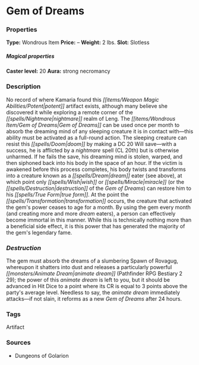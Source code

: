 ﻿---
Title: "Gem of Dreams"
Type: "Wondrous Item"
Price: "–"
Weight: "2 lbs."
Slot: "Slotless"
Caster level: "20"
Aura: "strong necromancy"
Description: |
  "No record of where Kamaria found this potent artifact exists, although many believe she discovered it while exploring a remote corner of the nightmare realm of Leng. The _Gem of Dreams_ can be used once per month to absorb the dreaming mind of any sleeping creature it is in contact with—this ability must be activated as a full-round action. The sleeping creature can resist this doom by making a DC 20 Will save—with a success, he is afflicted by a _nightmare_ spell (CL 20th) but is otherwise unharmed. If he fails the save, his dreaming mind is stolen, warped, and then siphoned back into his body in the space of an hour. If the victim is awakened before this process completes, his body twists and transforms into a creature known as a dream eater (see above), at which point only _wish_ or _miracle_ (or the destruction of the _Gem of Dreams_) can restore him to his true form. At the point the transformation occurs, the creature that activated the gem's power ceases to age for a month. By using the gem every month (and creating more and more dream eaters), a person can effectively become immortal in this manner. While this is technically nothing more than a beneficial side effect, it is this power that has generated the majority of the gem's legendary fame."
Destruction: |
  "The gem must absorb the dreams of a slumbering Spawn of Rovagug, whereupon it shatters into dust and releases a particularly powerful animate dream (_Pathfinder RPG Bestiary 2_ 29); the power of this animate dream is left to you, but it should be advanced in Hit Dice to a point where its CR is equal to 3 points above the party's average level. Needless to say, the animate dream immediately attacks—if not slain, it reforms as a new _Gem of Dreams_ after 24 hours."
Sources: "['Dungeons of Golarion']"
---

# Gem of Dreams

### Properties

**Type:** Wondrous Item **Price:** – **Weight:** 2 lbs. **Slot:** Slotless

##### Magical properties

**Caster level:** 20 **Aura:** strong necromancy

### Description

No record of where Kamaria found this _[[items/Weapon Magic Abilities/Potent|potent]]_ artifact exists, although many believe she discovered it while exploring a remote corner of the _[[spells/Nightmare|nightmare]]_ realm of Leng. The _[[items/Wondrous Item/Gem of Dreams|Gem of Dreams]]_ can be used once per month to absorb the dreaming mind of any sleeping creature it is in contact with—this ability must be activated as a full-round action. The sleeping creature can resist this _[[spells/Doom|doom]]_ by making a DC 20 Will save—with a success, he is afflicted by a _nightmare_ spell (CL 20th) but is otherwise unharmed. If he fails the save, his dreaming mind is stolen, warped, and then siphoned back into his body in the space of an hour. If the victim is awakened before this process completes, his body twists and transforms into a creature known as a _[[spells/Dream|dream]]_ eater (see above), at which point only _[[spells/Wish|wish]]_ or _[[spells/Miracle|miracle]]_ (or the _[[spells/Destruction|destruction]]_ of the _Gem of Dreams_) can restore him to his _[[spells/True Form|true form]]_. At the point the _[[spells/Transformation|transformation]]_ occurs, the creature that activated the gem's power ceases to age for a month. By using the gem every month (and creating more and more _dream_ eaters), a person can effectively become immortal in this manner. While this is technically nothing more than a beneficial side effect, it is this power that has generated the majority of the gem's legendary fame.

### _Destruction_

The gem must absorb the dreams of a slumbering Spawn of Rovagug, whereupon it shatters into dust and releases a particularly powerful _[[monsters/Animate Dream|animate dream]]_ (Pathfinder RPG Bestiary 2 29); the power of this _animate dream_ is left to you, but it should be advanced in Hit Dice to a point where its CR is equal to 3 points above the party's average level. Needless to say, the _animate dream_ immediately attacks—if not slain, it reforms as a new _Gem of Dreams_ after 24 hours.

### Tags

Artifact

### Sources

* Dungeons of Golarion